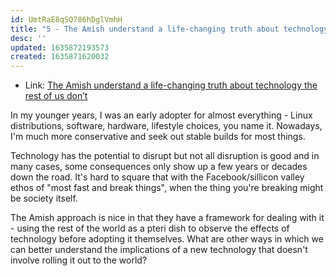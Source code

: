 ```yaml
---
id: UmtRaE8qSQ786hDglVmhH
title: "5 - The Amish understand a life-changing truth about technology the rest of us don’t"
desc: ''
updated: 1635872193573
created: 1635871620032
---
```


- Link: [The Amish understand a life-changing truth about technology the rest of us don’t](https://qz.com/1275194/the-amish-understand-a-life-changing-truth-about-technology-the-rest-of-us-dont/)

In my younger years, I was an early adopter for almost everything - Linux distributions, software, hardware, lifestyle choices, you name it. Nowadays, I'm much more conservative and seek out stable builds for most things. 

Technology has the potential to disrupt but not all disruption is good and in many cases, some consequences only show up a few years or decades down the road. It's hard to square that with the Facebook/sillicon valley ethos of "most fast and break things", when the thing you're breaking might be society itself. 

The Amish approach is nice in that they have a framework for dealing with it - using the rest of the world as a pteri dish to observe the effects of technology before adopting it themselves. What are other ways in which we can better understand the implications of a new technology that doesn't involve rolling it out to the world?